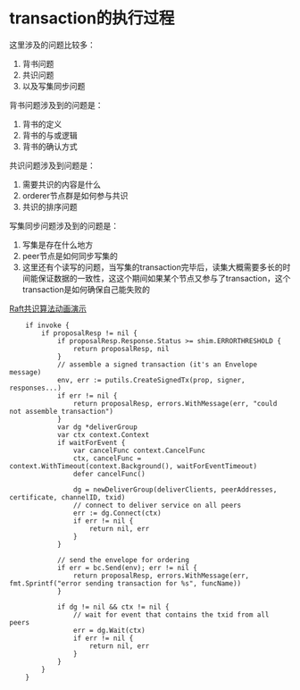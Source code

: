 # transaction的执行过程

这里涉及的问题比较多：

1. 背书问题
2. 共识问题
3. 以及写集同步问题

背书问题涉及到的问题是：

1. 背书的定义
2. 背书的与或逻辑
3. 背书的确认方式

共识问题涉及到问题是：

1. 需要共识的内容是什么
2. orderer节点群是如何参与共识
3. 共识的排序问题

写集同步问题涉及到的问题是：

1. 写集是存在什么地方
2. peer节点是如何同步写集的
3. 这里还有个读写的问题，当写集的transaction完毕后，读集大概需要多长的时间能保证数据的一致性，这这个期间如果某个节点又参与了transaction，这个transaction是如何确保自己能失败的

[Raft共识算法动画演示](http://www.kailing.pub/raft/index.html)

```golang
	if invoke {
		if proposalResp != nil {
			if proposalResp.Response.Status >= shim.ERRORTHRESHOLD {
				return proposalResp, nil
			}
			// assemble a signed transaction (it's an Envelope message)
			env, err := putils.CreateSignedTx(prop, signer, responses...)
			if err != nil {
				return proposalResp, errors.WithMessage(err, "could not assemble transaction")
			}
			var dg *deliverGroup
			var ctx context.Context
			if waitForEvent {
				var cancelFunc context.CancelFunc
				ctx, cancelFunc = context.WithTimeout(context.Background(), waitForEventTimeout)
				defer cancelFunc()

				dg = newDeliverGroup(deliverClients, peerAddresses, certificate, channelID, txid)
				// connect to deliver service on all peers
				err := dg.Connect(ctx)
				if err != nil {
					return nil, err
				}
			}

			// send the envelope for ordering
			if err = bc.Send(env); err != nil {
				return proposalResp, errors.WithMessage(err, fmt.Sprintf("error sending transaction for %s", funcName))
			}

			if dg != nil && ctx != nil {
				// wait for event that contains the txid from all peers
				err = dg.Wait(ctx)
				if err != nil {
					return nil, err
				}
			}
		}
	}
```